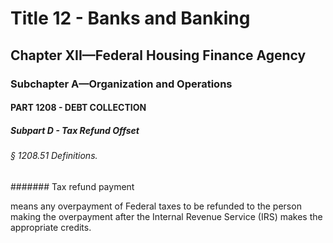 
# Title 12 - Banks and Banking
## Chapter XII—Federal Housing Finance Agency
### Subchapter A—Organization and Operations
#### PART 1208 - DEBT COLLECTION
##### Subpart D - Tax Refund Offset
###### § 1208.51 Definitions.
####### Tax refund payment

means any overpayment of Federal taxes to be refunded to the person making the overpayment after the Internal Revenue Service (IRS) makes the appropriate credits.
